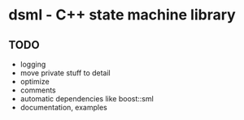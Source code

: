 # dsml - C++ state machine library

## TODO
- logging
- move private stuff to detail
- optimize
- comments
- automatic dependencies like boost::sml
- documentation, examples

